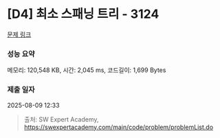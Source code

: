 # [D4] 최소 스패닝 트리 - 3124 

[문제 링크](https://swexpertacademy.com/main/code/problem/problemDetail.do?contestProbId=AV_mSnmKUckDFAWb) 

### 성능 요약

메모리: 120,548 KB, 시간: 2,045 ms, 코드길이: 1,699 Bytes

### 제출 일자

2025-08-09 12:33



> 출처: SW Expert Academy, https://swexpertacademy.com/main/code/problem/problemList.do